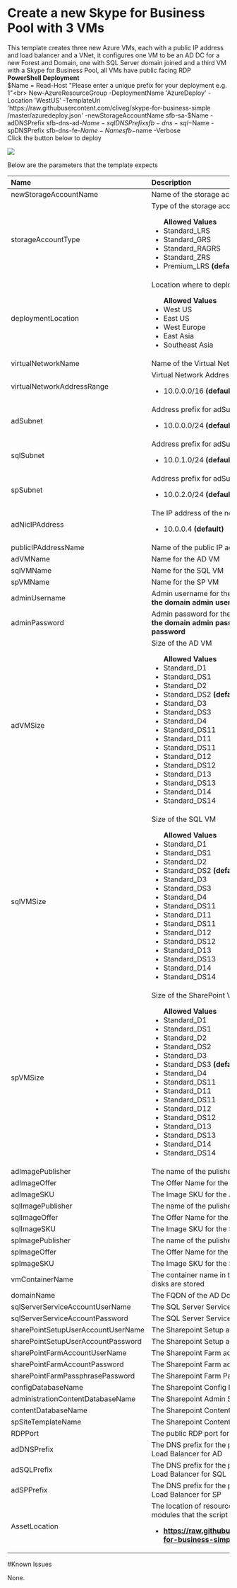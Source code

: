# Create a new Skype for Business Pool with 3 VMs

This template creates three new Azure VMs, each with a public IP address and load balancer and a VNet, it configures one VM to be an AD DC for a new Forest and Domain, one with SQL Server domain joined and a third VM with a Skype for Business Pool, all VMs have public facing RDP
<br>
<b>PowerShell Deployment</b><br>
$Name = Read-Host "Please enter a unique prefix for your deployment e.g. 1"<br>
New-AzureResourceGroup -DeploymentName 'AzureDeploy' -Location 'WestUS' -TemplateUri 'https://raw.githubusercontent.com/cliveg/skype-for-business-simple
/master/azuredeploy.json' -newStorageAccountName sfb-sa-$Name -adDNSPrefix sfb-dns-ad-$Name -sqlDNSPrefix sfb-dns-sql-$Name -spDNSPrefix sfb-dns-fe-$Name -Name sfb-$name -Verbose
<br>
Click the button below to deploy


<a href="https://portal.azure.com/#create/Microsoft.Template/uri/https%3A%2F%2Fraw.githubusercontent.com%2Fcliveg%2Fskype-for-business-simple%2Fmaster%2Fazuredeploy.json" target="_blank">
    <img src="http://azuredeploy.net/deploybutton.png"/>
</a>

Below are the parameters that the template expects

| Name   | Description    |
|:--- |:---|
| newStorageAccountName    | Name of the storage account to create    |
storageAccountType      | Type of the storage account <br> <ul>**Allowed Values**<li>Standard_LRS </li><li>Standard_GRS</li><li>Standard_RAGRS</li><li>Standard_ZRS</li><li>Premium_LRS **(default)**</li></ul> |
| deploymentLocation  | Location where to deploy the resource <br><ul>**Allowed Values**<li>West US</li><li>East US</li><li>West Europe</li><li>East Asia</li><li>Southeast Asia</li>|
| virtualNetworkName | Name of the Virtual Network |
| virtualNetworkAddressRange | Virtual Network Address Range <br> <ul><li>10.0.0.0/16 **(default)**</li></ul> |
| adSubnet | Address prefix for adSubnetName <br> <ul><li>10.0.0.0/24 **(default)**</li></ul> |
| sqlSubnet | Address prefix for adSubnetName <br> <ul><li>10.0.1.0/24 **(default)**</li></ul> |
| spSubnet | Address prefix for adSubnetName <br> <ul><li>10.0.2.0/24 **(default)**</li></ul> |
| adNicIPAddress | The IP address of the new AD VM  <br> <ul><li>10.0.0.4 **(default)**</li></ul> |
| publicIPAddressName | Name of the public IP address to create |
| adVMName | Name for the AD VM |
| sqlVMName | Name for the SQL VM |
| spVMName | Name for the SP VM |
| adminUsername | Admin username for the VM **This will also be used as the domain admin user name**|
| adminPassword | Admin password for the VM **This will also be used as the domain admin password and the SafeMode password** |
| adVMSize | Size of the AD VM <br> <ul>**Allowed Values**<li>Standard_D1 </li><li>Standard_DS1</li><li>Standard_D2</li><li>Standard_DS2 **(default)**</li><li>Standard_D3</li><li>Standard_DS3</li><li>Standard_D4</li><li>Standard_DS11</li><li>Standard_D11</li><li>Standard_DS11</li><li>Standard_D12</li><li>Standard_DS12</li><li>Standard_D13</li><li>Standard_DS13</li><li>Standard_D14</li><li>Standard_DS14</li></ul>|
| sqlVMSize | Size of the SQL VM <br> <ul>**Allowed Values**<li>Standard_D1 </li><li>Standard_DS1</li><li>Standard_D2</li><li>Standard_DS2 **(default)**</li><li>Standard_D3</li><li>Standard_DS3</li><li>Standard_D4</li><li>Standard_DS11</li><li>Standard_D11</li><li>Standard_DS11</li><li>Standard_D12</li><li>Standard_DS12</li><li>Standard_D13</li><li>Standard_DS13</li><li>Standard_D14</li><li>Standard_DS14</li></ul>|
| spVMSize | Size of the SharePoint VM <br> <ul>**Allowed Values**<li>Standard_D1 </li><li>Standard_DS1</li><li>Standard_D2</li><li>Standard_DS2</li><li>Standard_D3</li><li>Standard_DS3 **(default)**</li><li>Standard_D4</li><li>Standard_DS11</li><li>Standard_D11</li><li>Standard_DS11</li><li>Standard_D12</li><li>Standard_DS12</li><li>Standard_D13</li><li>Standard_DS13</li><li>Standard_D14</li><li>Standard_DS14</li></ul>|
| adImagePublisher| The name of the pulisher of the AD Image |
| adImageOffer| The Offer Name for the Image used by AD|
| adImageSKU| The Image SKU for the AD Image|
| sqlImagePublisher| The name of the pulisher of the SQL Image |
| sqlImageOffer| The Offer Name for the Image used by SQL|
| sqlImageSKU| The Image SKU for the SQL Image|
| spImagePublisher| The name of the pulisher of the SharePoint Image |
| spImageOffer| The Offer Name for the Image used by SharePoint|
| spImageSKU| The Image SKU for the SharePoint Image|
| vmContainerName | The container name in the storage account where VM disks are stored|
| domainName | The FQDN of the AD Domain created |
| sqlServerServiceAccountUserName | The SQL Server Service account name |
| sqlServerServiceAccountPassword | The SQL Server Service account password |
| sharePointSetupUserAccountUserName | The Sharepoint Setup account name|
| sharePointSetupUserAccountPassword |The Sharepoint Setup account password |
| sharePointFarmAccountUserName | The Sharepoint Farm account name |
| sharePointFarmAccountPassword | The Sharepoint Farm account password |
| sharePointFarmPassphrasePassword | The Sharepoint Farm Passphrase |
| configDatabaseName | The Sharepoint Config Database Name|
| administrationContentDatabaseName | The Sharepoint Admin Site Database Name |
| contentDatabaseName | The Sharepoint Content Database Name|
| spSiteTemplateName | The Sharepoint Content Site Template Name |
| RDPPort | The public RDP port for the VMs |
| adDNSPrefix | The DNS prefix for the public IP address used by the Load Balancer for AD |
| adSQLPrefix | The DNS prefix for the public IP address used by the Load Balancer for SQL |
| adSPPrefix | The DNS prefix for the public IP address used by the Load Balancer for SP |
| AssetLocation | The location of resources such as templates and DSC modules that the script is dependent <br> <ul><li> **https://raw.githubusercontent.com/cliveg/skype-for-business-simple/master/ (default)**</li></ul> |

#Known Issues

None.
